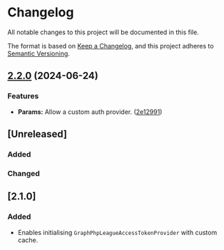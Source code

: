 # Changelog

All notable changes to this project will be documented in this file.

The format is based on [Keep a Changelog](https://keepachangelog.com/en/1.0.0/),
and this project adheres to [Semantic Versioning](https://semver.org/spec/v2.0.0.html).

## [2.2.0](https://github.com/microsoftgraph/msgraph-sdk-php-core/compare/2.1.1...v2.2.0) (2024-06-24)


### Features

* **Params:** Allow a custom auth provider. ([2e12991](https://github.com/microsoftgraph/msgraph-sdk-php-core/commit/2e129912f92cc6d17ae47685aab66e1f1cf9275e))

## [Unreleased]

### Added

### Changed

## [2.1.0]

### Added

- Enables initialising `GraphPhpLeagueAccessTokenProvider` with custom cache.

